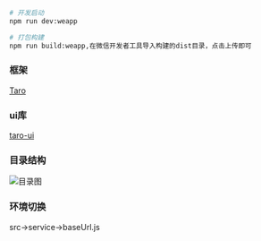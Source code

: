 
```bash
# 开发启动
npm run dev:weapp

# 打包构建
npm run build:weapp,在微信开发者工具导入构建的dist目录，点击上传即可
```

### 框架
[Taro](https://taro.jd.com/)

### ui库
[taro-ui](https://taro-ui.jd.com/)

### 目录结构
![目录图](./img/目录图.png)

### 环境切换
src->service->baseUrl.js
